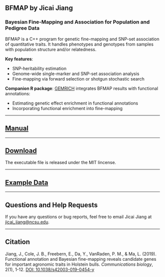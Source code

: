 ## BFMAP by Jicai Jiang

### Bayesian Fine-Mapping and Association for Population and Pedigree Data


BFMAP is a C++ program for genetic fine-mapping and SNP-set association of quantitative traits. It handles phenotypes and genotypes from samples with population structure and/or relatedness.

**Key features**:
- SNP-heritability estimation
- Genome-wide single-marker and SNP-set association analysis
- Fine-mapping via forward selection or shotgun stochastic search

**Companion R package**: [GEMRICH](https://github.com/jiang18/gemrich) integrates BFMAP results with functional annotations:
- Estimating genetic effect enrichment in functional annotations
- Incorporating functional enrichment into fine-mapping

------
## [Manual](https://jiang18.github.io/bfmap/manual.pdf)

------
## [Download](https://github.com/jiang18/bfmap/releases/download/v0.91/bfmap-v0.91-x86_64-linux.zip)
The executable file is released under the MIT lincense.

------
## [Example Data](https://github.com/jiang18/bfmap/tree/master/Example)

------
## Questions and Help Requests
If you have any questions or bug reports, feel free to email Jicai Jiang at jicai_jiang@ncsu.edu.

------
## Citation
Jiang, J., Cole, J. B., Freebern, E., Da, Y., VanRaden, P. M., & Ma, L. (2019). Functional annotation and Bayesian fine-mapping reveals candidate genes for important agronomic traits in Holstein bulls. *Communications biology*, 2(1), 1-12. [DOI: 10.1038/s42003-019-0454-y](https://doi.org/10.1038/s42003-019-0454-y)

